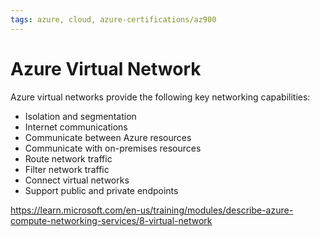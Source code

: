```yaml
---
tags: azure, cloud, azure-certifications/az900
---
```


# Azure Virtual Network

Azure virtual networks provide the following key networking capabilities:

* Isolation and segmentation
* Internet communications
* Communicate between Azure resources
* Communicate with on-premises resources
* Route network traffic
* Filter network traffic
* Connect virtual networks
* Support public and private endpoints

https://learn.microsoft.com/en-us/training/modules/describe-azure-compute-networking-services/8-virtual-network
